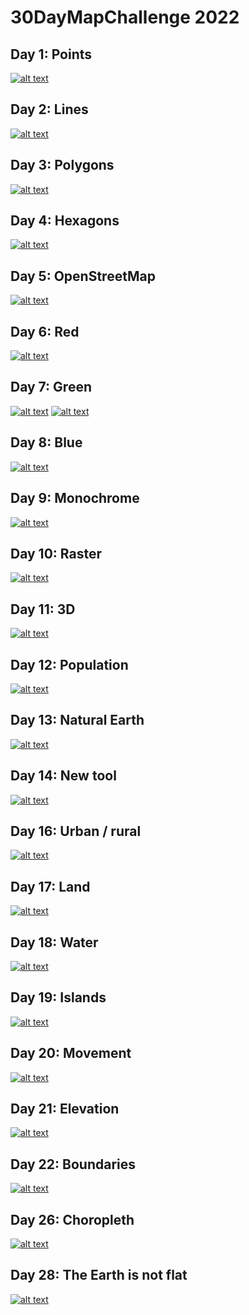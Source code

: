 # 30DayMapChallenge 2022

## Day 1: Points
[![alt text](day_1_points/day1_phl_trees.png)](day_1_points/)

## Day 2: Lines
[![alt text](day_2_lines/day2_phl_bike_network.png)](day_2_lines/)

## Day 3: Polygons
[![alt text](day_3_polygons/day3_europe.png)](day_3_polygons/)

## Day 4: Hexagons
[![alt text](day_4_hexagons/day4_cardinals.png)](day_4_hexagons/)

## Day 5: OpenStreetMap
[![alt text](day_5_OSM/day5_attempt.tiff)](day_5_OSM/)

## Day 6: Red
[![alt text](day_6_red/day6_wildfires.gif)](day_6_red/)

## Day 7: Green
[![alt text](day_7_green/day7_2020_forest_coverage.png)](day_7_green/)
[![alt text](day_7_green/day7_deforestation_percentage.gif)](day_7_green/)

## Day 8: Blue
[![alt text](day_8_blue/day8_alps.png)](day_8_blue/)

## Day 9: Monochrome
[![alt text](day_9_monochrome/day9_london.png)](day_9_monochrome/)

## Day 10: Raster
[![alt text](day_10_raster/day10_raster.png)](day_10_raster/)

## Day 11: 3D
[![alt text](day_11_3D/day11_3d.png)](day_11_3D/)

## Day 12: Population
[![alt text](day_12_population/day12_population.png)](day_12_population/)

## Day 13: Natural Earth
[![alt text](day_13_natural_earth/day13_balkans.png)](day_13_natural_earth/)

## Day 14: New tool
[![alt text](day_14_new_tool/day14_newtool.png)](day_14_new_tool/)

## Day 16: Urban / rural
[![alt text](day_16_urban_rural/day16.png)](day_16_urban_rural/)

## Day 17: Land
[![alt text](day_17_land/day17_land.png)](day_17_land/)

## Day 18: Water
[![alt text](day_18_water/day18.png)](day_18_water/)

## Day 19: Islands
[![alt text](day_19_islands/day19_islands.png)](day_19_islands/)

## Day 20: Movement
[![alt text](day_20_movement/day20_movement.png)](day_20_movement/)

## Day 21: Elevation
[![alt text](day_21_elevation/day21_elevation.png)](day_21_elevation/)

## Day 22: Boundaries
[![alt text](day_22_boundaries/day22_boundaries.png)](day_22_boundaries/)

## Day 26: Choropleth
[![alt text](day_26_choropleth/day26_choropleth.png)](day_26_choropleth/)

## Day 28: The Earth is not flat
[![alt text](day_28_flat_earth/day28_flatearth.png)](day_28_flat_earth/)